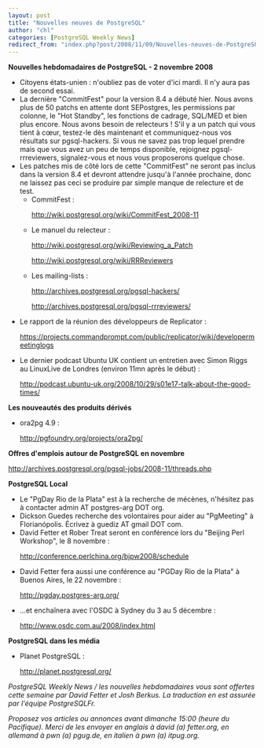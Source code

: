 ```yaml
---
layout: post
title: "Nouvelles neuves de PostgreSQL"
author: "chl"
categories: [PostgreSQL Weekly News]
redirect_from: "index.php?post/2008/11/09/Nouvelles-neuves-de-PostgreSQL"
---
```



<p><strong>Nouvelles hebdomadaires de PostgreSQL - 2 novembre 2008</strong></p>

<ul>

<li>Citoyens états-unien&nbsp;: n'oubliez pas de voter d'ici mardi. Il n'y aura pas de second essai.</li>

<li>La dernière "CommitFest" pour la version 8.4 a débuté hier. Nous avons plus de 50 patchs en attente dont SEPostgres, les permissions par colonne, le "Hot Standby", les fonctions de cadrage, SQL/MED et bien plus encore. Nous avons besoin de relecteurs&nbsp;! S'il y a un patch qui vous tient à cœur, testez-le dès maintenant et communiquez-nous vos résultats sur pgsql-hackers. Si vous ne savez pas trop lequel prendre mais que vous avez un peu de temps disponible, rejoignez pgsql-rrreviewers, signalez-vous et nous vous proposerons quelque chose.</li>

<li>Les patches mis de côté lors de cette "CommitFest" ne seront pas inclus dans la version 8.4 et devront attendre jusqu'à l'année prochaine, donc ne laissez pas ceci se produire par simple manque de relecture et de test.</li>

<li style="list-style-type: none; list-style-image: none; list-style-position: outside; display: inline;">

<ul>

<li>CommitFest&nbsp;:<br />

<a target="_blank" href="http://wiki.postgresql.org/wiki/CommitFest_2008-11">http://wiki.postgresql.org/wiki/CommitFest_2008-11</a></li>

<li>Le manuel du relecteur&nbsp;:<br />

<a target="_blank" href="http://wiki.postgresql.org/wiki/Reviewing_a_Patch">http://wiki.postgresql.org/wiki/Reviewing_a_Patch</a><br />

<a target="_blank" href="http://wiki.postgresql.org/wiki/RRReviewers">http://wiki.postgresql.org/wiki/RRReviewers</a></li>

<li>Les mailing-lists&nbsp;:<br />

<a target="_blank" href="http://archives.postgresql.org/pgsql-hackers/">http://archives.postgresql.org/pgsql-hackers/</a><br />

<a target="_blank" href="http://archives.postgresql.org/pgsql-rrreviewers/">http://archives.postgresql.org/pgsql-rrreviewers/</a></li>

</ul>

</li>

<li>Le rapport de la réunion des développeurs de Replicator&nbsp;:

<a target="_blank" href="https://projects.commandprompt.com/public/replicator/wiki/developermeetinglogs">https://projects.commandprompt.com/public/replicator/wiki/developermeetinglogs</a></li>

<li>Le dernier podcast Ubuntu UK contient un entretien avec Simon Riggs au LinuxLive de Londres (environ 11mn après le début)&nbsp;:

<a target="_blank" href="http://podcast.ubuntu-uk.org/2008/10/29/s01e17-talk-about-the-good-times/">http://podcast.ubuntu-uk.org/2008/10/29/s01e17-talk-about-the-good-times/</a></li>

</ul>

<!--more-->


<p><strong>Les nouveautés des produits dérivés</strong></p>

<ul>

<li>ora2pg 4.9&nbsp;:

<a target="_blank" href="http://pgfoundry.org/projects/ora2pg/">http://pgfoundry.org/projects/ora2pg/</a></li>

</ul>

<p><strong>Offres d'emplois autour de PostgreSQL en novembre</strong></p>

<p><a target="_blank" href="http://archives.postgresql.org/pgsql-jobs/2008-11/threads.php">http://archives.postgresql.org/pgsql-jobs/2008-11/threads.php</a></p>

<p><strong>PostgreSQL Local</strong></p>

<ul>

<li>Le "PgDay Rio de la Plata" est à la recherche de mécènes, n'hésitez pas à contacter admin AT postgres-arg DOT org.</li>

<li>Dickson Guedes recherche des volontaires pour aider au "PgMeeting" à Florianópolis. Écrivez à guediz AT gmail DOT com.</li>

<li>David Fetter et Rober Treat seront en conférence lors du "Beijing Perl Workshop", le 8 novembre&nbsp;:

<a target="_blank" href="http://conference.perlchina.org/bjpw2008/schedule">http://conference.perlchina.org/bjpw2008/schedule</a></li>

<li>David Fetter fera aussi une conférence au "PGDay Rio de la Plata" à Buenos Aires, le 22 novembre&nbsp;:

<a target="_blank" href="http://pgday.postgres-arg.org/">http://pgday.postgres-arg.org/</a></li>

<li>...et enchaînera avec l'OSDC à Sydney du 3 au 5 décembre&nbsp;:

<a target="_blank" href="http://www.osdc.com.au/2008/index.html">http://www.osdc.com.au/2008/index.html</a></li>

</ul>

<p><strong>PostgreSQL dans les média</strong></p>

<ul>

<li>Planet PostgreSQL&nbsp;:

<a target="_blank" href="http://planet.postgresql.org/">http://planet.postgresql.org/</a></li>

</ul>

<p><em>PostgreSQL Weekly News / les nouvelles hebdomadaires vous sont offertes cette semaine par David Fetter et Josh Berkus. La traduction en est assurée par l'équipe PostgreSQLFr.</em></p>

<p><em>Proposez vos articles ou annonces avant dimanche 15:00 (heure du Pacifique). Merci de les envoyer en anglais à david (a) fetter.org, en allemand à pwn (a) pgug.de, en italien à pwn (a) itpug.org.</em></p>